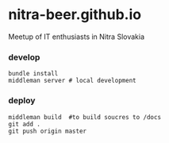 # nitra-beer.github.io
Meetup of IT enthusiasts in Nitra Slovakia


### develop

```
bundle install
middleman server # local development
```

### deploy

```
middleman build  #to build soucres to /docs
git add .
git push origin master
```
